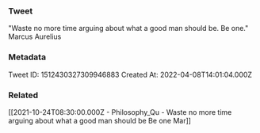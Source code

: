 ### Tweet
"Waste no more time arguing about what a good man should be. Be one." Marcus Aurelius

### Metadata
Tweet ID: 1512430327309946883
Created At: 2022-04-08T14:01:04.000Z

### Related
[[2021-10-24T08:30:00.000Z - Philosophy_Qu - Waste no more time arguing about what a good man should be Be one Mar]]

